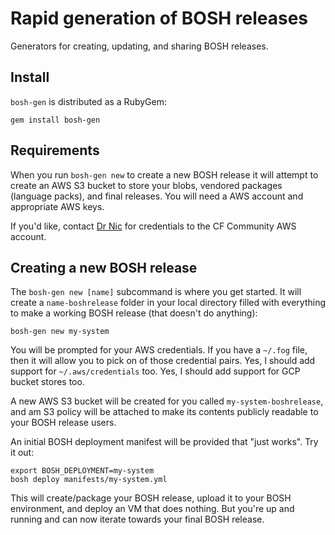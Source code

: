 # Rapid generation of BOSH releases

Generators for creating, updating, and sharing BOSH releases.

## Install

`bosh-gen` is distributed as a RubyGem:

```plain
gem install bosh-gen
```

## Requirements

When you run `bosh-gen new` to create a new BOSH release it will attempt to create an AWS S3 bucket to store your blobs, vendored packages (language packs), and final releases. You will need a AWS account and appropriate AWS keys.

If you'd like, contact [Dr Nic](mailto:drnic@starkandwayne.com) for credentials to the CF Community AWS account.

## Creating a new BOSH release

The `bosh-gen new [name]` subcommand is where you get started. It will create a `name-boshrelease` folder in your local directory filled with everything to make a working BOSH release (that doesn't do anything):

```plain
bosh-gen new my-system
```

You will be prompted for your AWS credentials. If you have a `~/.fog` file, then it will allow you to pick on of those credential pairs. Yes, I should add support for `~/.aws/credentials` too. Yes, I should add support for GCP bucket stores too.

A new AWS S3 bucket will be created for you called `my-system-boshrelease`, and am S3 policy will be attached to make its contents publicly readable to your BOSH release users.

An initial BOSH deployment manifest will be provided that "just works". Try it out:

```plain
export BOSH_DEPLOYMENT=my-system
bosh deploy manifests/my-system.yml
```

This will create/package your BOSH release, upload it to your BOSH environment, and deploy an VM that does nothing. But you're up and running and can now iterate towards your final BOSH release.

